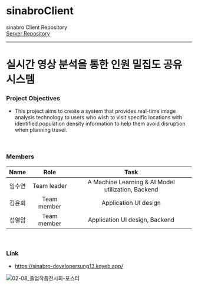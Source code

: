 # sinabroClient
sinabro Client Repository <br>
[Server Repository](https://github.com/Sinabro-littlebylittle/sinabroServer)

---

# 실시간 영상 분석을 통한 인원 밀집도 공유 시스템
### Project Objectives

- This project aims to create a system that provides real-time image analysis technology to users who wish to visit specific locations with identified population density information to help them avoid disruption when planning travel.

<br/>

### Members

| Name | Role | Task |
| :---: | :---: | :---: |
| 임수연 | Team leader | A Machine Learning & AI Model utilization, Backend |
| 김윤희 | Team member | Application UI design |
| 성열암 | Team member | Application UI design, Backend |

<br/>

### Link
- https://sinabro-developersung13.koyeb.app/

![02-08_졸업작품전시회-포스터](https://github.com/Sinabro-littlebylittle/.github/assets/56868605/af5ca2fd-1c24-451b-b71f-fda0642358e8)
